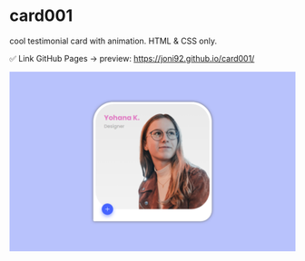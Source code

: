 # card001
cool testimonial card with animation. HTML & CSS only.

✅ Link GitHub Pages -> preview: https://joni92.github.io/card001/

![preview0.png](https://github.com/Joni92/card001/blob/main/preview01.png)
